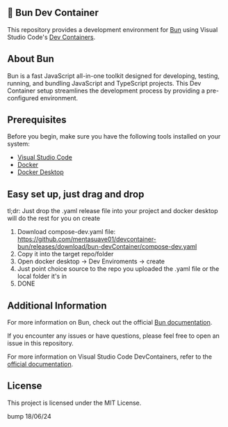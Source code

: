 🚀 Bun Dev Container
---------------------

This repository provides a development environment for [Bun](https://bun.sh/) using Visual Studio Code's [Dev Containers](https://containers.dev/).

## About Bun

Bun is a fast JavaScript all-in-one toolkit designed for developing, testing, running, and bundling JavaScript and TypeScript projects.
This Dev Container setup streamlines the development process by providing a pre-configured environment.

## Prerequisites

Before you begin, make sure you have the following tools installed on your system:
* [Visual Studio Code](https://code.visualstudio.com/)
* [Docker](https://www.docker.com/)
* [Docker Desktop](https://www.docker.com/products/docker-desktop/)


## Easy set up, just drag and drop

tl;dr: Just drop the .yaml release file into your project and docker desktop will do the rest for you on create

1. Download compose-dev.yaml file: https://github.com/mentasuave01/devcontainer-bun/releases/download/bun-devContainer/compose-dev.yaml
2. Copy it into the target repo/folder
3. Open docker desktop -> Dev Enviroments -> create 
4. Just point choice source to the repo you uploaded the .yaml file or the local folder it's in
5. DONE


## Additional Information

For more information on Bun, check out the official [Bun documentation](https://bun.sh/docs).

If you encounter any issues or have questions, please feel free to open an issue in this repository.

For more information on Visual Studio Code DevContainers, refer to the [official documentation](https://code.visualstudio.com/docs/devcontainers/containers).

## License

This project is licensed under the MIT License.

bump 18/06/24
